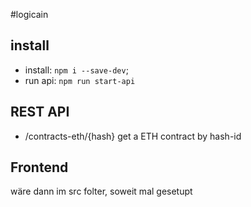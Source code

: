 #logicain

## install
- install: `npm i --save-dev`;
- run api: `npm run start-api`

## REST API
- /contracts-eth/{hash}
get a ETH contract by hash-id

## Frontend 
wäre dann im src folter, soweit mal gesetupt